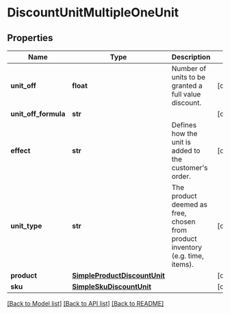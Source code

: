 # DiscountUnitMultipleOneUnit


## Properties

Name | Type | Description | Notes
------------ | ------------- | ------------- | -------------
**unit_off** | **float** | Number of units to be granted a full value discount. | [optional] 
**unit_off_formula** | **str** |  | [optional] 
**effect** | **str** | Defines how the unit is added to the customer&#39;s order.   | [optional] 
**unit_type** | **str** | The product deemed as free, chosen from product inventory (e.g. time, items). | [optional] 
**product** | [**SimpleProductDiscountUnit**](SimpleProductDiscountUnit.md) |  | [optional] 
**sku** | [**SimpleSkuDiscountUnit**](SimpleSkuDiscountUnit.md) |  | [optional] 

[[Back to Model list]](../README.md#documentation-for-models) [[Back to API list]](../README.md#documentation-for-api-endpoints) [[Back to README]](../README.md)


